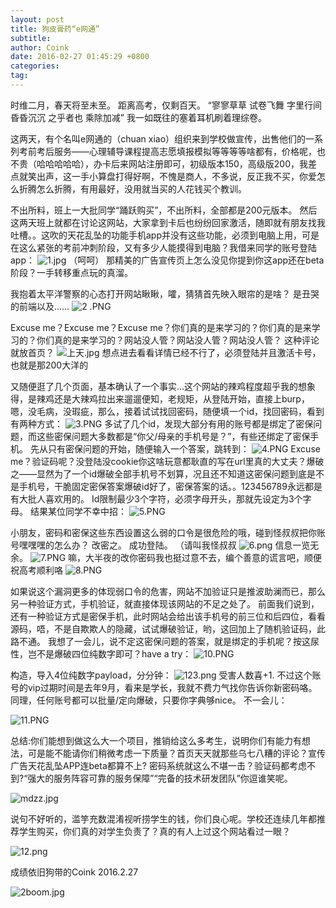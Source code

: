 ```yaml
---
layout: post
title: 狗皮膏药“e网通”
subtitle: 
author: Coink
date: 2016-02-27 01:45:29 +0800
categories: 
tag: 
---
```

时维二月，春天将至未至。
距离高考，仅剩百天。
“寥寥草草 试卷飞舞 字里行间
昏昏沉沉 之乎者也 乘除加减”
我一如既往的塞着耳机刷着理综卷。




这两天，有个名叫e网通的（chuan xiao）组织来到学校做宣传，出售他们的一系列考前考后服务——心理辅导课程提高志愿填报模拟等等等等啥都有，价格呢，也不贵（哈哈哈哈哈），办卡后来网站注册即可，初级版本150，高级版200，我差点就笑出声，这一手小算盘打得好啊，不愧是商人，不多说，反正我不买，你爱怎么折腾怎么折腾，有用最好，没用就当买的人花钱买个教训。

不出所料，班上一大批同学“踊跃购买”，不出所料，全部都是200元版本。
然后这两天班上就都在讨论这网站，大家拿到卡后也纷纷回家激活，随即就有朋友找我吐槽。。这吹的天花乱坠的功能手机app并没有这些功能，必须到电脑上用，可是在这么紧张的考前冲刺阶段，又有多少人能摸得到电脑？我借来同学的账号登陆app：
![1.jpg](https://ooo.0o0.ooo/2016/03/24/56f41bab6df48.jpg)
（呵呵）
那精美的广告宣传页上怎么没见你提到你这app还在beta阶段？一手转移重点玩的真溜。

我抱着太平洋警察的心态打开网站瞅瞅，嚯，猜猜首先映入眼帘的是啥？
是丑哭的前端以及……
![2 .PNG](https://ooo.0o0.ooo/2016/03/24/56f418f0830eb.png)

Excuse me？Excuse me？Excuse me？你们真的是来学习的？你们真的是来学习的？你们真的是来学习的？网站没人管？网站没人管？网站没人管？
这种评论就放首页？
![上天.jpg](https://ooo.0o0.ooo/2016/03/24/56f41959d83a2.jpg)
想点进去看看详情已经不行了，必须登陆并且激活卡号，也就是那200大洋的

又随便逛了几个页面，基本确认了一个事实…这个网站的辣鸡程度超乎我的想象
得，是辣鸡还是大辣鸡拉出来遛遛便知，老规矩，从登陆开始，直接上burp，嗯，没毛病，没瑕疵，那么，接着试试找回密码，随便填一个id，找回密码，看到有两种方式：
![3.PNG](https://ooo.0o0.ooo/2016/03/24/56f418f06e145.png)
多试了几个id，发现大部分有用的账号都是绑定了密保问题，而这些密保问题大多数都是“你父/母亲的手机号是？”，有些还绑定了密保手机。
先从只有密保问题的开始，随便输入一个答案，跳转到：
![4.PNG](https://ooo.0o0.ooo/2016/03/24/56f418f0a0fe4.png)
Excuse me？验证码呢？没登陆没cookie你这啥玩意都耿直的写在url里真的大丈夫？爆破之——显然为了一个id爆破全部手机号不划算，况且还不知道这密保问题到底是不是手机号，干脆固定密保答案爆破id好了，密保答案的话。。123456789永远都是有大批人喜欢用的。
Id限制最少3个字符，必须字母开头，那就先设定为3个字母。
结果某位同学不幸中招：
![5.PNG](https://ooo.0o0.ooo/2016/03/24/56f418f03852a.png)

小朋友，密码和密保这些东西设置这么弱的口令是很危险的哦，碰到怪叔叔把你账号嘿嘿嘿的怎么办？
改密之。
成功登陆。
（请叫我怪叔叔
![6.png](https://ooo.0o0.ooo/2016/03/24/56f418efdca93.png)
信息一览无余。
![7.PNG](https://ooo.0o0.ooo/2016/03/24/56f418f0bcf22.png)
嘛，大半夜的改你密码我也挺过意不去，编个善意的谎言吧，顺便祝高考顺利咯
![8.PNG](https://ooo.0o0.ooo/2016/03/24/56f418f3ab00a.png)

如果说这个漏洞更多的体现弱口令的危害，网站不加验证只是推波助澜而已，那么另一种验证方式，手机验证，就直接体现该网站的不足之处了。
前面我们说到，还有一种验证方式是密保手机，此时网站会给出该手机号的前三位和后四位，看看源码，唔，不是自欺欺人的隐藏，试试爆破验证，哟，这回加上了随机验证码，此路不通。
我想了一会儿，说不定这密保问题的答案，就是绑定的手机呢？按这尿性，岂不是爆破四位纯数字即可？have a try：
![10.PNG](https://ooo.0o0.ooo/2016/03/24/56f418f16d51b.png)

构造，导入4位纯数字payload，分分钟：
![123.png](https://ooo.0o0.ooo/2016/03/24/56f41a9fdcd8b.png)
受害人数喜+1.
不过这个账号的vip过期时间是去年9月，看来是学长，我就不费力气找你告诉你新密码咯。
同理，任何账号都可以批量/定向爆破，只要你字典够nice。
不一会儿：

![11.PNG](https://ooo.0o0.ooo/2016/03/24/56f4195a44ed8.png)

总结:你们能想到做这么大一个项目，推销给这么多考生，说明你们有能力有想法，可是能不能请你们稍微考虑一下质量？首页天天就那些乌七八糟的评论？宣传广告天花乱坠APP连beta都算不上? 密码系统就这么不堪一击？验证码都考虑不到?“强大的服务阵容可靠的服务保障”“完备的技术研发团队”你逗谁笑呢。

![mdzz.jpg](https://ooo.0o0.ooo/2016/03/24/56f4195a51f3e.jpg)

说句不好听的，滥竽充数混淆视听捞学生的钱，你们良心呢。学校还连续几年都推荐学生购买，你们真的对学生负责了？真的有人上过这个网站看过一眼？

![12.png](https://ooo.0o0.ooo/2016/03/24/56f4195aee204.png)

成绩依旧狗带的Coink
2016.2.27


![2boom.jpg](https://ooo.0o0.ooo/2016/03/24/56f41959d4103.jpg)

